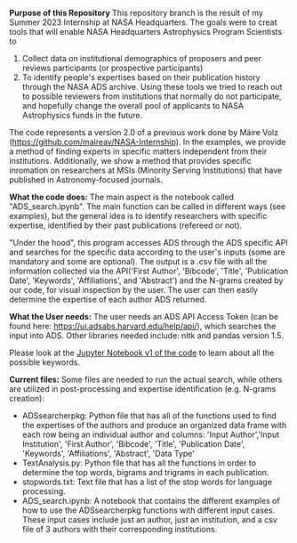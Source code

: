 
**Purpose of this Repository** 
This repository branch is the result of my Summer 2023 Internship at NASA Headquarters. The goals were to creat tools that will enable NASA Headquarters Astrophysics Program Scientists to 
1) Collect data on institutional demographics of proposers and peer reviews participants (or prospective participants)
2) To identify people's expertises based on their publication history through the NASA ADS archive.
Using these tools we tried to reach out to possible reviewers from institutions that normally do not participate, and hopefully change the overall pool of applicants to NASA Astrophysics funds in the future. 

The code represents a version 2.0 of a previous work done by Máire Volz (https://github.com/maireav/NASA-Internship). In the examples, we provide a method of finding experts in specific matters independent from their institutions. Additionally, we show a method that provides specific inromation on researchers at MSIs (Minority Serving Institutions) that have published in Astronomy-focused journals. 

**What the code does:** 
The main aspect is the notebook called "ADS_search.ipynb". The main function can be called in different ways (see examples), but the general idea is to identify researchers with specific expertise, identified by their past publications (refereed or not). 

"Under the hood", this program accesses ADS through the ADS specific API and searches for the specific data according to the user's inputs (some are mandatory and some are optional). The output is a .csv file with all the information collected via the API('First Author', 'Bibcode', 'Title', 'Publication Date', 'Keywords', 'Affiliations', and 'Abstract') and the N-grams created by our code, for visual inspection by the user. The user can then easily determine the expertise of each author ADS returned. 

**What the User needs:**
The user needs an ADS API Access Token (can be found here:  https://ui.adsabs.harvard.edu/help/api/), which searches the input into ADS. Other libraries needed include: nltk and pandas version 1.5. 

Please look at the [Jupyter Notebook v1 of the code](https://github.com/ninoc/ReviewerExtractor/blob/main/codeV1/ExpertiseFinder_Tutorial.ipynb) to learn about all the possible keywords.


**Current files:**
Some files are needed to run the actual search, while others are utilized in post-processing and expertise identification (e.g. N-grams creation): 
- ADSsearcherpkg: Python file that has all of the functions used to find the expertises of the authors and produce an organized data frame with each row being an individual author and columns: 'Input Author','Input Institution', 'First Author', 'Bibcode', 'Title', 'Publication Date', 'Keywords', 'Affiliations', 'Abstract', 'Data Type'
- TextAnalysis.py: Python file that has all the functions in order to determine the top words, bigrams and trigrams in each publication.
- stopwords.txt: Text file that has a list of the stop words for language processing. 
- ADS_search.ipynb: A notebook that contains the different examples of how to use the ADSsearcherpkg functions with different input cases. These input cases include just an author, just an institution, and a csv file of 3 authors with their corresponding institutions.

